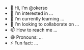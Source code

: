 - 👋 Hi, I’m @okerso
- 👀 I’m interested in ...
- 🌱 I’m currently learning ...
- 💞️ I’m looking to collaborate on ...
- 📫 How to reach me ...
- 😄 Pronouns: ...
- ⚡ Fun fact: ...

<!---
okerso/okerso is a ✨ special ✨ repository because its `README.md` (this file) appears on your GitHub profile.
You can click the Preview link to take a look at your changes.
--->
